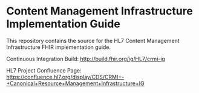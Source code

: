 # Content Management Infrastructure Implementation Guide

This repository contains the source for the HL7 Content Management Infrastructure
FHIR implementation guide.


Continuous Integration Build: http://build.fhir.org/ig/HL7/crmi-ig 

HL7 Project Confluence Page: https://confluence.hl7.org/display/CDS/CRMI+-+Canonical+Resource+Management+Infrastructure+IG
